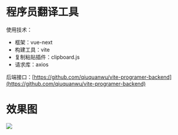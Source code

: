 # 程序员翻译工具
使用技术：
- 框架：vue-next
- 构建工具：vite
- 复制粘贴插件：clipboard.js
- 请求库：axios

后端接口：[https://github.com/qiuquanwu/vite-programer-backend](https://github.com/qiuquanwu/vite-programer-backend)
# 效果图
![](https://ftp.bmp.ovh/imgs/2020/08/10181238ff76d56d.png)

